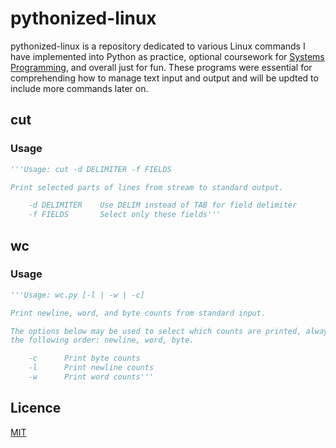 # pythonized-linux

pythonized-linux is a repository dedicated to various Linux commands I have implemented into Python as practice, optional coursework for [Systems Programming](https://www3.nd.edu/~pbui/teaching/cse.20289.sp24/), and overall just for fun. These programs were essential for comprehending how to manage text input and output and will be updted to include more commands later on.

## cut

### Usage

```python
'''Usage: cut -d DELIMITER -f FIELDS

Print selected parts of lines from stream to standard output.

    -d DELIMITER    Use DELIM instead of TAB for field delimiter
    -f FIELDS       Select only these fields'''
```

## wc

### Usage

```python
'''Usage: wc.py [-l | -w | -c]

Print newline, word, and byte counts from standard input.

The options below may be used to select which counts are printed, always in
the following order: newline, word, byte.

    -c      Print byte counts
    -l      Print newline counts
    -w      Print word counts'''
```

## Licence

[MIT](https://choosealicense.com/licenses/mit/)
